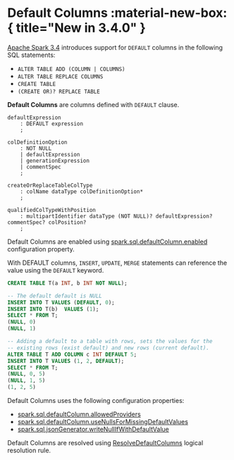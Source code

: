 # Default Columns :material-new-box:{ title="New in 3.4.0" }

[Apache Spark 3.4](https://issues.apache.org/jira/browse/SPARK-38334) introduces support for `DEFAULT` columns in the following SQL statements:

* `ALTER TABLE ADD (COLUMN | COLUMNS)`
* `ALTER TABLE REPLACE COLUMNS`
* `CREATE TABLE`
* `(CREATE OR)? REPLACE TABLE`

**Default Columns** are columns defined with `DEFAULT` clause.

```antlr
defaultExpression
    : DEFAULT expression
    ;

colDefinitionOption
    : NOT NULL
    | defaultExpression
    | generationExpression
    | commentSpec
    ;

createOrReplaceTableColType
    : colName dataType colDefinitionOption*
    ;

qualifiedColTypeWithPosition
    : multipartIdentifier dataType (NOT NULL)? defaultExpression? commentSpec? colPosition?
    ;
```

Default Columns are enabled using [spark.sql.defaultColumn.enabled](../configuration-properties.md#spark.sql.defaultColumn.enabled) configuration property.

With DEFAULT columns, `INSERT`, `UPDATE`, `MERGE` statements can reference the value using the `DEFAULT` keyword.

```sql
CREATE TABLE T(a INT, b INT NOT NULL);

-- The default default is NULL
INSERT INTO T VALUES (DEFAULT, 0);
INSERT INTO T(b)  VALUES (1);
SELECT * FROM T;
(NULL, 0)
(NULL, 1)

-- Adding a default to a table with rows, sets the values for the
-- existing rows (exist default) and new rows (current default).
ALTER TABLE T ADD COLUMN c INT DEFAULT 5;
INSERT INTO T VALUES (1, 2, DEFAULT);
SELECT * FROM T;
(NULL, 0, 5)
(NULL, 1, 5)
(1, 2, 5)
```

Default Columns uses the following configuration properties:

* [spark.sql.defaultColumn.allowedProviders](../configuration-properties.md#spark.sql.defaultColumn.allowedProviders)
* [spark.sql.defaultColumn.useNullsForMissingDefaultValues](../configuration-properties.md#spark.sql.defaultColumn.useNullsForMissingDefaultValues)
* [spark.sql.jsonGenerator.writeNullIfWithDefaultValue](../configuration-properties.md#spark.sql.jsonGenerator.writeNullIfWithDefaultValue)

Default Columns are resolved using [ResolveDefaultColumns](../logical-analysis-rules/ResolveDefaultColumns.md) logical resolution rule.
